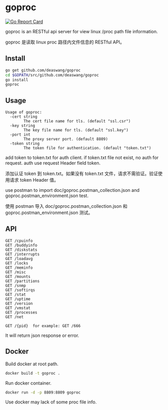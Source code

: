 # goproc

[![Go Report Card](https://goreportcard.com/badge/github.com/deaswang/goproc)](https://goreportcard.com/report/github.com/deaswang/goproc)

goproc is an RESTful api server for view linux /proc path file information.

goproc 是读取 linux proc 路径内文件信息的 RESTful API。

## Install

```bash
go get github.com/deaswang/goproc
cd $GOPATH/src/github.com/deaswang/goproc
go install
goproc
```

## Usage

```
Usage of goproc:
  -cert string
        The cert file name for tls. (default "ssl.csr")
  -key string
        The key file name for tls. (default "ssl.key")
  -port int
        The proxy server port. (default 8809)
  -token string
        The token file for authentication. (default "token.txt")
```

add token to token.txt for auth client. if token.txt file not exist, no auth for request.
auth use request Header field token.

添加认证 token 到 token.txt。如果没有 token.txt 文件，请求不需验证。验证使用请求 token Header 值。

use postman to import doc/goproc.postman_collection.json and goproc.postman_environment.json test.

使用 postman 导入 doc/goproc.postman_collection.json 和 goproc.postman_environment.json 测试。

## API

```
GET /cpuinfo
GET /buddyinfo
GET /diskstats
GET /interrupts
GET /loadavg
GET /locks
GET /meminfo
GET /misc
GET /mounts
GET /partitions
GET /snmp
GET /softirqs
GET /stat
GET /uptime
GET /version
GET /vmstat
GET /processes
GET /net

GET /{pid}  for example: GET /666
```

It will return json response or error.

## Docker

Build docker at root path.

```bash
docker build -t goproc .
```

Run docker container.

```bash
docker run -d -p 8809:8809 goproc
```

Use docker may lack of some proc file info.
